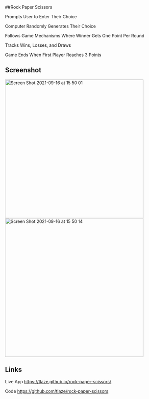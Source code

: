 ##Rock Paper Scissors

Prompts User to Enter Their Choice

Computer Randomly Generates Their Choice

Follows Game Mechanisms Where Winner Gets One Point Per Round

Tracks Wins, Losses, and Draws

Game Ends When First Player Reaches 3 Points

## Screenshot

<img width="451" alt="Screen Shot 2021-09-16 at 15 50 01" src="https://user-images.githubusercontent.com/47471193/133676721-5a4e1e82-12bb-4e15-8d43-f7efc127fe4a.png">

<img width="451" alt="Screen Shot 2021-09-16 at 15 50 14" src="https://user-images.githubusercontent.com/47471193/133676729-1553d3dc-8469-409e-89e4-a4ff70eb0c87.png">

## Links

Live App
https://tlaze.github.io/rock-paper-scissors/

Code
https://github.com/tlaze/rock-paper-scissors
